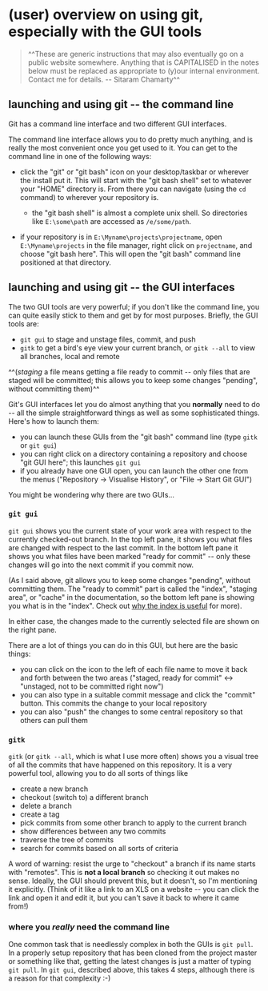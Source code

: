 # (user) overview on using git, especially with the GUI tools

>   ^^These are generic instructions that may also eventually go on a public
    website somewhere.  Anything that is CAPITALISED in the notes below must
    be replaced as appropriate to (y)our internal environment.  Contact me for
    details.  -- Sitaram Chamarty^^

## launching and using git -- the command line

Git has a command line interface and two different GUI interfaces.

The command line interface allows you to do pretty much anything, and is
really the most convenient once you get used to it.  You can get to the
command line in one of the following ways:

  * click the "git" or "git bash" icon on your desktop/taskbar or wherever the
    install put it.  This will start with the "git bash shell" set to whatever
    your "HOME" directory is.  From there you can navigate (using the `cd`
    command) to wherever your repository is.
    * the "git bash shell" is almost a complete unix shell.  So directories
       like `E:\some\path` are accessed as `/e/some/path`.

  * if your repository is in `E:\Myname\projects\projectname`, open
    `E:\Myname\projects` in the file manager, right click on
    `projectname`, and choose "git bash here".  This will open the "git
    bash" command line positioned at that directory.  

## launching and using git -- the GUI interfaces

The two GUI tools are very powerful; if you don't like the command line, you
can quite easily stick to them and get by for most purposes.  Briefly, the GUI
tools are:

  * `git gui` to stage and unstage files, commit, and push
  * `gitk` to get a bird's eye view your current branch, or `gitk
    --all` to view all branches, local and remote

^^(*staging* a file means getting a file ready to commit -- only files that
are staged will be committed; this allows you to keep some changes "pending",
without committing them)^^

Git's GUI interfaces let you do almost anything that you **normally** need to
do -- all the simple straightforward things as well as some sophisticated
things.  Here's how to launch them:

  * you can launch these GUIs from the "git bash" command line (type
    `gitk` or `git gui`)
  * you can right click on a directory containing a repository and choose "git
    GUI here"; this launches `git gui`
  * if you already have one GUI open, you can launch the other one from the
    menus ("Repository -> Visualise History", or "File -> Start Git GUI")

You might be wondering why there are two GUIs...

### `git gui`

`git gui` shows you the current state of your work area with respect to
the currently checked-out branch.  In the top left pane, it shows you what
files are changed with respect to the last commit.  In the bottom left pane it
shows you what files have been marked "ready for commit" -- only these changes
will go into the next commit if you commit now.

(As I said above, git allows you to keep some changes "pending", without
committing them.  The "ready to commit" part is called the "index", "staging
area", or "cache" in the documentation, so the bottom left pane is showing you
what is in the "index".  Check out [why the index is
useful](concepts/uses-of-index.html) for more).

In either case, the changes made to the currently selected file are shown on
the right pane.

There are a lot of things you can do in this GUI, but here are the basic
things:

  * you can click on the icon to the left of each file name to move it back
    and forth between the two areas ("staged, ready for commit" <-> "unstaged,
    not to be committed right now")
  * you can also type in a suitable commit message and click the "commit"
    button.  This commits the change to your local repository
  * you can also "push" the changes to some central repository so that others
    can pull them

### `gitk`

`gitk` (or `gitk --all`, which is what I use more often) shows you a
visual tree of all the commits that have happened on this repository.  It is a
very powerful tool, allowing you to do all sorts of things like

  * create a new branch
  * checkout (switch to) a different branch
  * delete a branch
  * create a tag
  * pick commits from some other branch to apply to the current branch
  * show differences between any two commits
  * traverse the tree of commits
  * search for commits based on all sorts of criteria

A word of warning: resist the urge to "checkout" a branch if its name starts
with "remotes".  This is **not a local branch** so checking it out makes no
sense.  Ideally, the GUI should prevent this, but it doesn't, so I'm
mentioning it explicitly.  (Think of it like a link to an XLS on a website --
you can click the link and open it and edit it, but you can't save it back to
where it came from!)

### where you *really* need the command line

One common task that is needlessly complex in both the GUIs is `git pull`.
In a properly setup repository that has been cloned from the project master or
something like that, getting the latest changes is just a matter of typing
`git pull`.  In `git gui`, described above, this takes 4 steps,
although there is a reason for that complexity :-)
